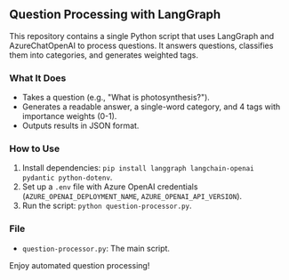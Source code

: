 ## Question Processing with LangGraph

This repository contains a single Python script that uses LangGraph and AzureChatOpenAI to process questions. It answers questions, classifies them into categories, and generates weighted tags.

### What It Does
- Takes a question (e.g., "What is photosynthesis?").
- Generates a readable answer, a single-word category, and 4 tags with importance weights (0-1).
- Outputs results in JSON format.

### How to Use
1. Install dependencies: `pip install langgraph langchain-openai pydantic python-dotenv`.
2. Set up a `.env` file with Azure OpenAI credentials (`AZURE_OPENAI_DEPLOYMENT_NAME`, `AZURE_OPENAI_API_VERSION`).
3. Run the script: `python question-processor.py`.

### File
- `question-processor.py`: The main script.

Enjoy automated question processing!
